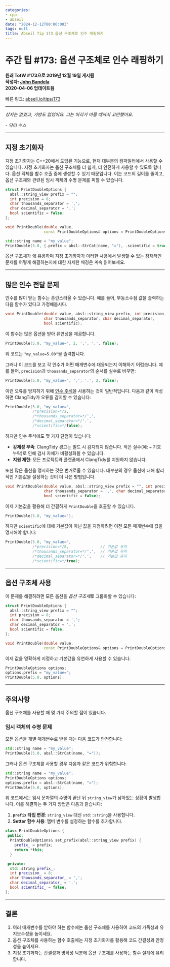```yaml
---
categories:
- cpp
- abseil
date: "2024-12-12T00:00:00Z"
tags: null
title: Abseil Tip 173 옵션 구조체로 인수 래핑하기
---
```



# 주간 팁 #173: 옵션 구조체로 인수 래핑하기

**원래 TotW #173으로 2019년 12월 19일 게시됨**  
**작성자: [John Bandela](mailto:jbandela@google.com)**  
**2020-04-06 업데이트됨**

빠른 링크: [abseil.io/tips/173](https://abseil.io/tips/173)

---

*상자는 없었고, 가방도 없었어요. 그는 머리가 아플 때까지 고민했어요.*

*- 닥터 수스*

---

## 지정 초기화자

지정 초기화자는 C++20에서 도입된 기능으로, 현재 대부분의 컴파일러에서 사용할 수 있습니다. 지정 초기화자는 옵션 구조체를 더 쉽게, 더 안전하게 사용할 수 있도록 합니다. 옵션 객체를 함수 호출 중에 생성할 수 있기 때문입니다. 이는 코드의 길이를 줄이고, 옵션 구조체와 관련된 임시 객체의 수명 문제를 피할 수 있습니다.

```cpp
struct PrintDoubleOptions {
  absl::string_view prefix = "";
  int precision = 8;
  char thousands_separator = ',';
  char decimal_separator = '.';
  bool scientific = false;
};

void PrintDouble(double value,
                 const PrintDoubleOptions& options = PrintDoubleOptions{});

std::string name = "my_value";
PrintDouble(5.0, {.prefix = absl::StrCat(name, "="), .scientific = true});
```

옵션 구조체가 왜 유용하며 지정 초기화자가 이러한 사용에서 발생할 수 있는 잠재적인 문제를 어떻게 해결하는지에 대한 자세한 배경은 계속 읽어보세요.

---

## 많은 인수 전달 문제

인수를 많이 받는 함수는 혼란스러울 수 있습니다. 예를 들어, 부동소수점 값을 출력하는 다음 함수가 있다고 가정해봅시다.

```cpp
void PrintDouble(double value, absl::string_view prefix, int precision,
                 char thousands_separator, char decimal_separator,
                 bool scientific);
```

이 함수는 많은 옵션을 받아 유연성을 제공합니다.

```cpp
PrintDouble(5.0, "my_value=", 2, ',', '.', false);
```

위 코드는 `"my_value=5.00"`을 출력합니다.

그러나 이 코드를 보고 각 인수가 어떤 매개변수에 대응되는지 이해하기 어렵습니다. 예를 들어, `precision`과 `thousands_separator`의 순서를 실수로 바꾸면:

```cpp
PrintDouble(5.0, "my_value=", ',', '.', 2, false);
```

이런 오류를 방지하기 위해 [인수 주석](http://clang.llvm.org/extra/clang-tidy/checks/bugprone/argument-comment.html)을 사용하는 것이 일반적입니다. 다음과 같이 작성하면 ClangTidy가 오류를 감지할 수 있습니다:

```cpp
PrintDouble(5.0, "my_value=",
            /*precision=*/2,
            /*thousands_separator=*/',',
            /*decimal_separator=*/'.',
            /*scientific=*/false);
```

하지만 인수 주석에도 몇 가지 단점이 있습니다:

- **강제성 부족**: ClangTidy 경고는 빌드 시 감지되지 않습니다. 작은 실수(예: `=` 기호 누락)로 인해 검사 자체가 비활성화될 수 있습니다.
- **지원 제한**: 모든 프로젝트와 플랫폼에서 ClangTidy를 지원하지 않습니다.

또한 많은 옵션을 명시하는 것은 번거로울 수 있습니다. 대부분의 경우 옵션에 대해 합리적인 기본값을 설정하는 것이 더 나은 방법입니다.

```cpp
void PrintDouble(double value, absl::string_view prefix = "", int precision = 8,
                 char thousands_separator = ',', char decimal_separator = '.',
                 bool scientific = false);
```

이제 기본값을 활용해 더 간결하게 `PrintDouble`을 호출할 수 있습니다.

```cpp
PrintDouble(5.0, "my_value=");
```

하지만 `scientific`에 대해 기본값이 아닌 값을 지정하려면 이전 모든 매개변수에 값을 명시해야 합니다:

```cpp
PrintDouble(5.0, "my_value=",
            /*precision=*/8,              // 기본값 유지
            /*thousands_separator=*/',',  // 기본값 유지
            /*decimal_separator=*/'.',    // 기본값 유지
            /*scientific=*/true);
```

---

## 옵션 구조체 사용

이 문제를 해결하려면 모든 옵션을 *옵션 구조체*로 그룹화할 수 있습니다:

```cpp
struct PrintDoubleOptions {
  absl::string_view prefix = "";
  int precision = 8;
  char thousands_separator = ',';
  char decimal_separator = '.';
  bool scientific = false;
};

void PrintDouble(double value,
                 const PrintDoubleOptions& options = PrintDoubleOptions{});
```

이제 값을 명확하게 지정하고 기본값을 유연하게 사용할 수 있습니다.

```cpp
PrintDoubleOptions options;
options.prefix = "my_value=";
PrintDouble(5.0, options);
```

---

## 주의사항

옵션 구조체를 사용할 때 몇 가지 주의할 점이 있습니다.

### 임시 객체의 수명 문제

모든 옵션을 개별 매개변수로 받을 때는 다음 코드가 안전합니다:

```cpp
std::string name = "my_value";
PrintDouble(5.0, absl::StrCat(name, "="));
```

그러나 옵션 구조체를 사용할 경우 다음과 같은 코드가 위험합니다:

```cpp
std::string name = "my_value";
PrintDoubleOptions options;
options.prefix = absl::StrCat(name, "=");
PrintDouble(5.0, options);
```

위 코드에서는 임시 문자열의 수명이 끝난 뒤 `string_view`가 남아있는 상황이 발생합니다. 이를 해결하는 두 가지 방법은 다음과 같습니다:

1. **`prefix` 타입 변경**: `string_view` 대신 `std::string`을 사용합니다.
2. **Setter 함수 사용**: 멤버 변수를 설정하는 함수를 추가합니다.

```cpp
class PrintDoubleOptions {
 public:
  PrintDoubleOptions& set_prefix(absl::string_view prefix) {
    prefix_ = prefix;
    return *this;
  }

 private:
  std::string prefix_;
  int precision_ = 8;
  char thousands_separator_ = ',';
  char decimal_separator_ = '.';
  bool scientific_ = false;
};
```

---

## 결론

1. 여러 매개변수를 받아야 하는 함수에는 옵션 구조체를 사용하여 코드의 가독성과 유지보수성을 높이세요.
2. 옵션 구조체를 사용하는 함수 호출에는 지정 초기화자를 활용해 코드 간결성과 안정성을 높이세요.
3. 지정 초기화자는 간결성과 명확성 덕분에 옵션 구조체를 사용하는 함수 설계에 유리합니다.